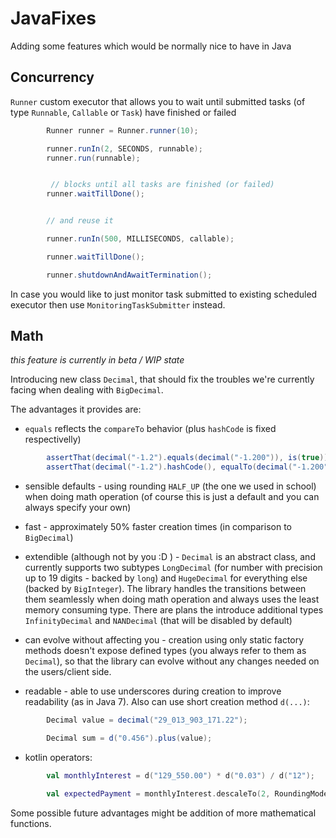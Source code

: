 # JavaFixes

Adding some features which would be normally nice to have in Java

## Concurrency

`Runner` custom executor that allows you to wait until submitted tasks (of type `Runnable`, `Callable` or `Task`) have finished or failed

```Java
        Runner runner = Runner.runner(10);

        runner.runIn(2, SECONDS, runnable);
        runner.run(runnable);


         // blocks until all tasks are finished (or failed)
        runner.waitTillDone();


        // and reuse it

        runner.runIn(500, MILLISECONDS, callable);

        runner.waitTillDone();

        runner.shutdownAndAwaitTermination();

```

In case you would like to just monitor task submitted to existing scheduled executor then use `MonitoringTaskSubmitter` instead.

## Math

*this feature is currently in beta / WIP state*

Introducing new class `Decimal`, that should fix the troubles we're currently facing when dealing with `BigDecimal`.

The advantages it provides are:

* `equals` reflects the `compareTo` behavior (plus `hashCode` is fixed respectivelly)

```Java
        assertThat(decimal("-1.2").equals(decimal("-1.200")), is(true));
        assertThat(decimal("-1.2").hashCode(), equalTo(decimal("-1.200").hashCode()));
```

* sensible defaults - using rounding `HALF_UP` (the one we used in school) when doing math operation (of course this is just a default and you can always specify your own)

* fast - approximately 50% faster creation times (in comparison to `BigDecimal`)

* extendible (although not by you :D ) - `Decimal` is an abstract class, and currently supports two subtypes `LongDecimal` (for number with precision up to 19 digits - backed by `long`) and `HugeDecimal` for everything else (backed by `BigInteger`). The library handles the transitions between them seamlessly when doing math operation and always uses the least memory consuming type. There are plans the introduce additional types `InfinityDecimal` and `NANDecimal` (that will be disabled by default)

* can evolve without affecting you - creation using only static factory methods doesn't expose defined types (you always refer to them as `Decimal`), so that the library can evolve without any changes needed on the users/client side.

* readable - able to use underscores during creation to improve readability (as in Java 7). Also can use short creation method `d(...)`:

```Java
        Decimal value = decimal("29_013_903_171.22");

        Decimal sum = d("0.456").plus(value);
```

* kotlin operators:

```Kotlin
        val monthlyInterest = d("129_550.00") * d("0.03") / d("12");

        val expectedPayment = monthlyInterest.descaleTo(2, RoundingMode.UP)
```

Some possible future advantages might be addition of more mathematical functions.
